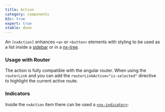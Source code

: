 ```yaml
---
title: Action
category: components
b2c: true
expert: true
stable: done
---
```


An `[nxAction]` enhances `<a>` or `<button>` elements with styling to be used as a list inside a [sidebar](./documentation/sidebar/overview) or in a [nx-tree](./documentation/tree/overview).

<!-- example(action) -->

### Usage with Router

The action is fully compatible with the angular router. When using the `routerLink` and you can add the `routerLinkActive="is-selected"` directive to highlight the current active route.

<!-- example(action-with-router) -->

### Indicators

Inside the `nxAction` item there can be used a [`<nx-indicator>`](./documentation/indicator/overview):

<!-- example(action-indicator) -->

